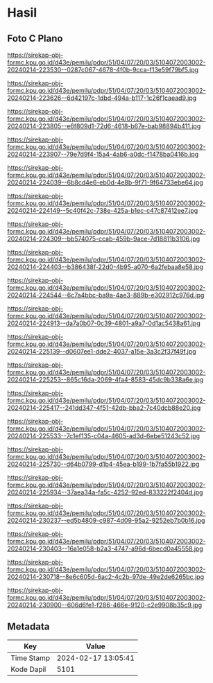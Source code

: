 # Hasil

## Foto C Plano

https://sirekap-obj-formc.kpu.go.id/d43e/pemilu/pdpr/51/04/07/20/03/5104072003002-20240214-223530--0287c067-4678-4f0b-9cca-f13e59f79bf5.jpg

https://sirekap-obj-formc.kpu.go.id/d43e/pemilu/pdpr/51/04/07/20/03/5104072003002-20240214-223626--6d42197c-1dbd-494a-b117-1c26f1caead9.jpg

https://sirekap-obj-formc.kpu.go.id/d43e/pemilu/pdpr/51/04/07/20/03/5104072003002-20240214-223805--e6f809d1-72d6-4618-b67e-bab98894b411.jpg

https://sirekap-obj-formc.kpu.go.id/d43e/pemilu/pdpr/51/04/07/20/03/5104072003002-20240214-223907--79e7d9f4-15a4-4ab6-a0dc-f1478ba0416b.jpg

https://sirekap-obj-formc.kpu.go.id/d43e/pemilu/pdpr/51/04/07/20/03/5104072003002-20240214-224039--6b8cd4e6-eb0d-4e8b-9f71-9f64733ebe64.jpg

https://sirekap-obj-formc.kpu.go.id/d43e/pemilu/pdpr/51/04/07/20/03/5104072003002-20240214-224149--5c40f42c-738e-425a-b1ec-c47c87412ee7.jpg

https://sirekap-obj-formc.kpu.go.id/d43e/pemilu/pdpr/51/04/07/20/03/5104072003002-20240214-224309--bb574075-ccab-459b-9ace-7d18811b3106.jpg

https://sirekap-obj-formc.kpu.go.id/d43e/pemilu/pdpr/51/04/07/20/03/5104072003002-20240214-224403--b386438f-22d0-4b95-a070-6a2febaa8e58.jpg

https://sirekap-obj-formc.kpu.go.id/d43e/pemilu/pdpr/51/04/07/20/03/5104072003002-20240214-224544--6c7a4bbc-ba9a-4ae3-889b-e302912c976d.jpg

https://sirekap-obj-formc.kpu.go.id/d43e/pemilu/pdpr/51/04/07/20/03/5104072003002-20240214-224913--da7a0b07-0c39-4801-a9a7-0d1ac5438a61.jpg

https://sirekap-obj-formc.kpu.go.id/d43e/pemilu/pdpr/51/04/07/20/03/5104072003002-20240214-225139--d0607ee1-dde2-4037-a15e-3a3c2f37f49f.jpg

https://sirekap-obj-formc.kpu.go.id/d43e/pemilu/pdpr/51/04/07/20/03/5104072003002-20240214-225253--865c16da-2069-4fa4-8583-45dc9b338a6e.jpg

https://sirekap-obj-formc.kpu.go.id/d43e/pemilu/pdpr/51/04/07/20/03/5104072003002-20240214-225417--241dd347-4f51-42db-bba2-7c40dcb88e20.jpg

https://sirekap-obj-formc.kpu.go.id/d43e/pemilu/pdpr/51/04/07/20/03/5104072003002-20240214-225533--7c1ef135-c04a-4605-ad3d-6ebe51243c52.jpg

https://sirekap-obj-formc.kpu.go.id/d43e/pemilu/pdpr/51/04/07/20/03/5104072003002-20240214-225730--d64b0799-d1b4-45ea-b199-1b7fa55b1922.jpg

https://sirekap-obj-formc.kpu.go.id/d43e/pemilu/pdpr/51/04/07/20/03/5104072003002-20240214-225934--37aea34a-fa5c-4252-92ed-833222f2404d.jpg

https://sirekap-obj-formc.kpu.go.id/d43e/pemilu/pdpr/51/04/07/20/03/5104072003002-20240214-230237--ed5b4809-c987-4d09-95a2-9252eb7b0b16.jpg

https://sirekap-obj-formc.kpu.go.id/d43e/pemilu/pdpr/51/04/07/20/03/5104072003002-20240214-230403--16a1e058-b2a3-4747-a96d-6becd0a45558.jpg

https://sirekap-obj-formc.kpu.go.id/d43e/pemilu/pdpr/51/04/07/20/03/5104072003002-20240214-230718--8e6c605d-6ac2-4c2b-97de-49e2de6265bc.jpg

https://sirekap-obj-formc.kpu.go.id/d43e/pemilu/pdpr/51/04/07/20/03/5104072003002-20240214-230900--606d6fe1-f286-466e-9120-c2e9908b35c9.jpg


## Metadata

| Key        | Value               |
| ---------- | ------------------- |
| Time Stamp | 2024-02-17 13:05:41 |
| Kode Dapil | 5101                |




